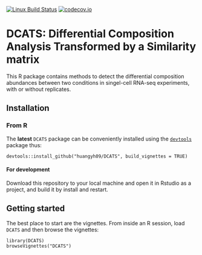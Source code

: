 [![Linux Build Status](https://travis-ci.org/huangyh09/DCATS.svg?branch=master)](https://travis-ci.org/huangyh09/DCATS)
[![codecov.io](https://codecov.io/github/huangyh09/DCATS/coverage.svg?branch=master)](https://codecov.io/github/huangyh09/DCATS/?branch=master)

# DCATS: Differential Composition Analysis Transformed by a Similarity matrix

This R package contains methods to detect the differential composition 
abundances between two conditions in singel-cell RNA-seq experiments, with or 
without replicates.

## Installation

### From R

The **latest** `DCATS` package can be conveniently installed using the
[`devtools`](https://www.rstudio.com/products/rpackages/devtools/) package thus:

```{R}
devtools::install_github("huangyh09/DCATS", build_vignettes = TRUE)
```

#### For development

Download this repository to your local machine and open it in Rstudio as a 
project, and build it by install and restart.


## Getting started

The best place to start are the vignettes. From inside an R session, load 
`DCATS` and then browse the vignettes:

```{r}
library(DCATS)
browseVignettes("DCATS")
```



